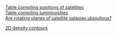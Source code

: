 [Table compiling positions of satellites](https://arxiv.org/pdf/1307.6210.pdf)    
[Table compiling lumininosities](http://arxiv.org/pdf/1401.1208v2.pdf)  
[Are rotating planes of satellite galaxies ubiquitous?](http://arxiv.org/abs/1505.05876)  

[2D density contours](https://gist.github.com/adrn/3993992)  